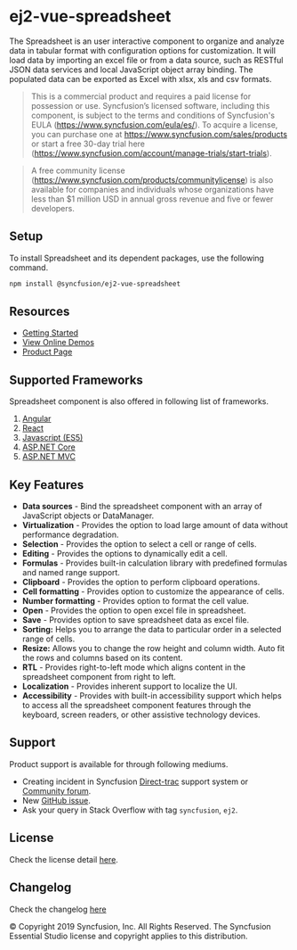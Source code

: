 # ej2-vue-spreadsheet

The Spreadsheet is an user interactive component to organize and analyze data in tabular format with configuration options for customization. It will load data by importing an excel file or from a data source, such as RESTful JSON data services and local JavaScript object array binding. The populated data can be exported as Excel with xlsx, xls and csv formats.

> This is a commercial product and requires a paid license for possession or use. Syncfusion’s licensed software, including this component, is subject to the terms and conditions of Syncfusion's EULA (https://www.syncfusion.com/eula/es/). To acquire a license, you can purchase one at https://www.syncfusion.com/sales/products or start a free 30-day trial here (https://www.syncfusion.com/account/manage-trials/start-trials).

> A free community license (https://www.syncfusion.com/products/communitylicense) is also available for companies and individuals whose organizations have less than $1 million USD in annual gross revenue and five or fewer developers.

## Setup

To install Spreadsheet and its dependent packages, use the following command.

```sh
npm install @syncfusion/ej2-vue-spreadsheet
```

## Resources

* [Getting Started](https://ej2.syncfusion.com/vue/documentation/spreadsheet/getting-started?lang=typescript&utm_source=npm&utm_campaign=spreadsheet)
* [View Online Demos](https://ej2.syncfusion.com/vue/demos/?utm_source=npm&utm_campaign=spreadsheet#/material/spreadsheet/default)
* [Product Page](https://www.syncfusion.com/vue-ui-components/vue-spreadsheet)

## Supported Frameworks

Spreadsheet component is also offered in following list of frameworks.

1. [Angular](https://github.com/syncfusion/ej2-angular-ui-components/tree/master/components/spreadsheet)
2. [React](https://github.com/syncfusion/ej2-react-ui-components/tree/master/components/spreadsheet)
3. [Javascript (ES5)](https://www.syncfusion.com/javascript-ui-controls/js-spreadsheet)
4. [ASP.NET Core](https://www.syncfusion.com/aspnet-core-ui-controls/spreadsheet)
5. [ASP.NET MVC](https://www.syncfusion.com/aspnet-mvc-ui-controls/spreadsheet)

## Key Features

- **Data sources** - Bind the spreadsheet component with an array of JavaScript objects or DataManager.
- **Virtualization** - Provides the option to load large amount of data without performance degradation.
- **Selection** - Provides the option to select a cell or range of cells.
- **Editing** -  Provides the options to dynamically edit a cell.
- **Formulas** - Provides built-in calculation library with predefined formulas and named range support.
- **Clipboard** - Provides the option to perform clipboard operations.
- **Cell formatting** - Provides option to customize the appearance of cells.
- **Number formatting** - Provides option to format the cell value.
- **Open** - Provides the option to open excel file in spreadsheet.
- **Save** - Provides option to save spreadsheet data as excel file.
- **Sorting:** Helps you to arrange the data to particular order in a selected range of cells.
- **Resize:** Allows you to change the row height and column width. Auto fit the rows and columns based on its content.
- **RTL** - Provides right-to-left mode which aligns content in the spreadsheet component from right to left.
- **Localization** - Provides inherent support to localize the UI.
- **Accessibility** - Provides with built-in accessibility support which helps to access all the spreadsheet component features through the keyboard, screen readers, or other assistive technology devices.

## Support

Product support is available for through following mediums.

* Creating incident in Syncfusion [Direct-trac](https://www.syncfusion.com/support/directtrac/incidents?utm_source=npm&utm_campaign=spreadsheet) support system or [Community forum](https://www.syncfusion.com/forums/essential-js2?utm_source=npm&utm_campaign=spreadsheet).
* New [GitHub issue](https://github.com/syncfusion/ej2-vue-ui-components/issues/new).
* Ask your query in Stack Overflow with tag `syncfusion`, `ej2`.

## License

Check the license detail [here](https://github.com/syncfusion/ej2-javascript-ui-controls/blob/master/license?utm_source=npm&utm_campaign=spreadsheet).

## Changelog

Check the changelog [here](https://github.com/syncfusion/ej2-vue-ui-components/blob/master/components/spreadsheet/CHANGELOG.md?utm_source=npm&utm_campaign=spreadsheet)

&copy; Copyright 2019 Syncfusion, Inc. All Rights Reserved. The Syncfusion Essential Studio license and copyright applies to this distribution.
